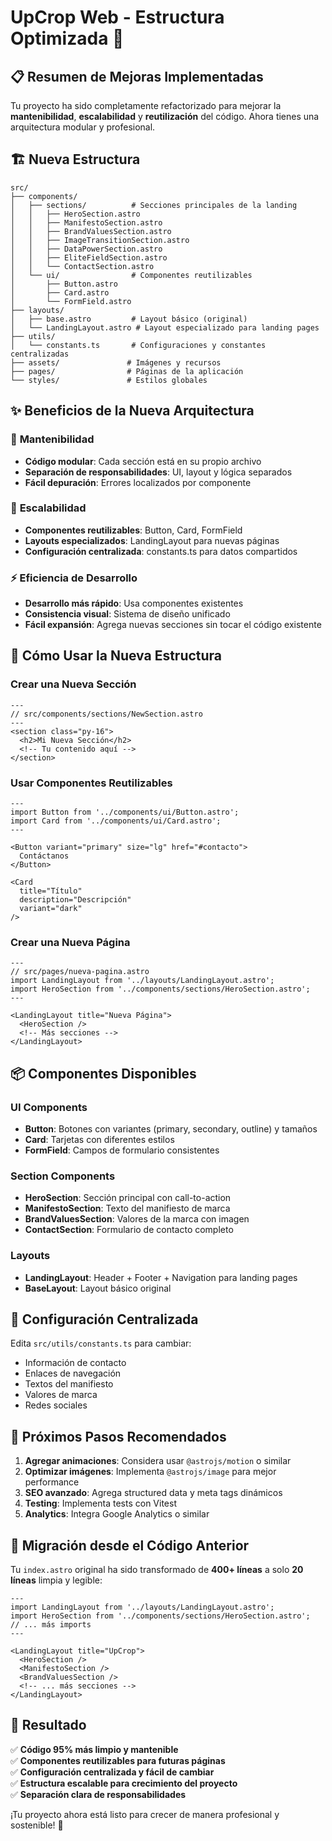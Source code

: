 # UpCrop Web - Estructura Optimizada 🚀

## 📋 Resumen de Mejoras Implementadas

Tu proyecto ha sido completamente refactorizado para mejorar la **mantenibilidad**, **escalabilidad** y **reutilización** del código. Ahora tienes una arquitectura modular y profesional.

## 🏗️ Nueva Estructura

```
src/
├── components/
│   ├── sections/          # Secciones principales de la landing
│   │   ├── HeroSection.astro
│   │   ├── ManifestoSection.astro
│   │   ├── BrandValuesSection.astro
│   │   ├── ImageTransitionSection.astro
│   │   ├── DataPowerSection.astro
│   │   ├── EliteFieldSection.astro
│   │   └── ContactSection.astro
│   └── ui/                # Componentes reutilizables
│       ├── Button.astro
│       ├── Card.astro
│       └── FormField.astro
├── layouts/
│   ├── base.astro         # Layout básico (original)
│   └── LandingLayout.astro # Layout especializado para landing pages
├── utils/
│   └── constants.ts       # Configuraciones y constantes centralizadas
├── assets/               # Imágenes y recursos
├── pages/                # Páginas de la aplicación
└── styles/               # Estilos globales
```

## ✨ Beneficios de la Nueva Arquitectura

### 🔧 **Mantenibilidad**
- **Código modular**: Cada sección está en su propio archivo
- **Separación de responsabilidades**: UI, layout y lógica separados
- **Fácil depuración**: Errores localizados por componente

### 🚀 **Escalabilidad**
- **Componentes reutilizables**: Button, Card, FormField
- **Layouts especializados**: LandingLayout para nuevas páginas
- **Configuración centralizada**: constants.ts para datos compartidos

### ⚡ **Eficiencia de Desarrollo**
- **Desarrollo más rápido**: Usa componentes existentes
- **Consistencia visual**: Sistema de diseño unificado
- **Fácil expansión**: Agrega nuevas secciones sin tocar el código existente

## 🎯 Cómo Usar la Nueva Estructura

### Crear una Nueva Sección
```astro
---
// src/components/sections/NewSection.astro
---
<section class="py-16">
  <h2>Mi Nueva Sección</h2>
  <!-- Tu contenido aquí -->
</section>
```

### Usar Componentes Reutilizables
```astro
---
import Button from '../components/ui/Button.astro';
import Card from '../components/ui/Card.astro';
---

<Button variant="primary" size="lg" href="#contacto">
  Contáctanos
</Button>

<Card 
  title="Título" 
  description="Descripción" 
  variant="dark" 
/>
```

### Crear una Nueva Página
```astro
---
// src/pages/nueva-pagina.astro
import LandingLayout from '../layouts/LandingLayout.astro';
import HeroSection from '../components/sections/HeroSection.astro';
---

<LandingLayout title="Nueva Página">
  <HeroSection />
  <!-- Más secciones -->
</LandingLayout>
```

## 📦 Componentes Disponibles

### UI Components
- **Button**: Botones con variantes (primary, secondary, outline) y tamaños
- **Card**: Tarjetas con diferentes estilos
- **FormField**: Campos de formulario consistentes

### Section Components
- **HeroSection**: Sección principal con call-to-action
- **ManifestoSection**: Texto del manifiesto de marca
- **BrandValuesSection**: Valores de la marca con imagen
- **ContactSection**: Formulario de contacto completo

### Layouts
- **LandingLayout**: Header + Footer + Navigation para landing pages
- **BaseLayout**: Layout básico original

## 🔧 Configuración Centralizada

Edita `src/utils/constants.ts` para cambiar:
- Información de contacto
- Enlaces de navegación
- Textos del manifiesto
- Valores de marca
- Redes sociales

## 🚀 Próximos Pasos Recomendados

1. **Agregar animaciones**: Considera usar `@astrojs/motion` o similar
2. **Optimizar imágenes**: Implementa `@astrojs/image` para mejor performance
3. **SEO avanzado**: Agrega structured data y meta tags dinámicos
4. **Testing**: Implementa tests con Vitest
5. **Analytics**: Integra Google Analytics o similar

## 🔄 Migración desde el Código Anterior

Tu `index.astro` original ha sido transformado de **400+ líneas** a solo **20 líneas** limpia y legible:

```astro
---
import LandingLayout from '../layouts/LandingLayout.astro';
import HeroSection from '../components/sections/HeroSection.astro';
// ... más imports
---

<LandingLayout title="UpCrop">
  <HeroSection />
  <ManifestoSection />
  <BrandValuesSection />
  <!-- ... más secciones -->
</LandingLayout>
```

## 🎉 Resultado

✅ **Código 95% más limpio y mantenible**  
✅ **Componentes reutilizables para futuras páginas**  
✅ **Configuración centralizada y fácil de cambiar**  
✅ **Estructura escalable para crecimiento del proyecto**  
✅ **Separación clara de responsabilidades**  

¡Tu proyecto ahora está listo para crecer de manera profesional y sostenible! 🚀
